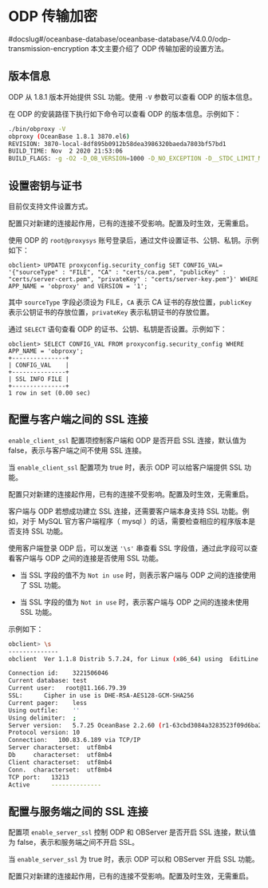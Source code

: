 ODP 传输加密 
=============================
#docslug#/oceanbase-database/oceanbase-database/V4.0.0/odp-transmission-encryption
本文主要介绍了 ODP 传输加密的设置方法。

版本信息 
-------------------------

ODP 从 1.8.1 版本开始提供 SSL 功能。使用 `-V` 参数可以查看 ODP 的版本信息。

在 ODP 的安装路径下执行如下命令可以查看 ODP 的版本信息。示例如下：

```bash
./bin/obproxy -V
obproxy (OceanBase 1.8.1 3870.el6)
REVISION: 3870-local-8df895b0912b58dea3986320baeda7803bf57bd1
BUILD_TIME: Nov  2 2020 21:53:06
BUILD_FLAGS: -g -O2 -D_OB_VERSION=1000 -D_NO_EXCEPTION -D__STDC_LIMIT_MACROS -D__STDC_CONSTANT_MACROS -DNDEBUG -D__USE_LARGEFILE64 -D_FILE_OFFSET_BITS=64 -D_LARGE_FILE -D_LARGEFILE_SOURCE -D_LARGEFILE64_SOURCE -Wall -Werror -Wextra -Wunused-parameter -Wformat -Wconversion -Wno-deprecated -Wno-invalid-offsetof -finline-functions -fno-strict-aliasing -mtune=core2 -Wno-psabi -Wno-sign-compare -DGCC_52 -DUSE_POSIX_FALLOCATE -DSUPPORT_SSE4_2 -DHAVE_SCHED_GETCPU -DHAVE_REALTIME_COARSE -DOB_HAVE_EVENTFD -DHAVE_FALLOCATE -DHAVE_MINIDUMP
```



设置密钥与证书 
----------------------------

目前仅支持文件设置方式。

配置只对新建的连接起作用，已有的连接不受影响。配置及时生效，无需重启。

使用 ODP 的 `root@proxysys` 账号登录后，通过文件设置证书、公钥、私钥。示例如下：

```unknow
obclient> UPDATE proxyconfig.security_config SET CONFIG_VAL= '{"sourceType" : "FILE", "CA" : "certs/ca.pem", "publicKey" : "certs/server-cert.pem", "privateKey" : "certs/server-key.pem"}' WHERE APP_NAME = 'obproxy' and VERSION = '1';
```



其中 `sourceType` 字段必须设为 FILE，`CA` 表示 CA 证书的存放位置，`publicKey` 表示公钥证书的存放位置，`privateKey` 表示私钥证书的存放位置。

通过 `SELECT` 语句查看 ODP 的证书、公钥、私钥是否设置。示例如下：

```unknow
obclient> SELECT CONFIG_VAL FROM proxyconfig.security_config WHERE APP_NAME = 'obproxy';
+---------------+
| CONFIG_VAL    |
+---------------+
| SSL INFO FILE |
+---------------+
1 row in set (0.00 sec)
```



配置与客户端之间的 SSL 连接 
-------------------------------------

`enable_client_ssl` 配置项控制客户端和 ODP 是否开启 SSL 连接，默认值为 false，表示与客户端之间不使用 SSL 连接。

当 `enable_client_ssl` 配置项为 true 时，表示 ODP 可以给客户端提供 SSL 功能。

配置只对新建的连接起作用，已有的连接不受影响。配置及时生效，无需重启。

客户端与 ODP 若想成功建立 SSL 连接，还需要客户端本身支持 SSL 功能。例如，对于 MySQL 官方客户端程序（ mysql ）的话，需要检查相应的程序版本是否支持 SSL 功能。

使用客户端登录 ODP 后，可以发送 `'\s'` 串查看 SSL 字段值，通过此字段可以查看客户端与 ODP 之间的连接是否使用 SSL 功能。

* 当 SSL 字段的值不为 `Not in use` 时，则表示客户端与 ODP 之间的连接使用了 SSL 功能。

  

* 当 SSL 字段的值为 `Not in use` 时，表示客户端与 ODP 之间的连接未使用 SSL 功能。

  




示例如下：

```bash
obclient> \s
--------------
obclient  Ver 1.1.8 Distrib 5.7.24, for Linux (x86_64) using  EditLine wrapper

Connection id:    3221506046
Current database: test
Current user:   root@11.166.79.39
SSL:      Cipher in use is DHE-RSA-AES128-GCM-SHA256
Current pager:    less
Using outfile:    ''
Using delimiter:  ;
Server version:   5.7.25 OceanBase 2.2.60 (r1-63cbd3084a3283523f09d6ba20795f77b95e046b) (Built Jun 30 2020 10:10:29)
Protocol version: 10
Connection:   100.83.6.189 via TCP/IP
Server characterset:  utf8mb4
Db     characterset:  utf8mb4
Client characterset:  utf8mb4
Conn.  characterset:  utf8mb4
TCP port:   13213
Active      --------------
```



配置与服务端之间的 SSL 连接 
-------------------------------------

配置项 `enable_server_ssl` 控制 ODP 和 OBServer 是否开启 SSL 连接，默认值为 false，表示和服务端之间不开启 SSL。

当 `enable_server_ssl` 为 true 时，表示 ODP 可以和 OBServer 开启 SSL 功能。

配置只对新建的连接起作用，已有的连接不受影响。配置及时生效，无需重启。

